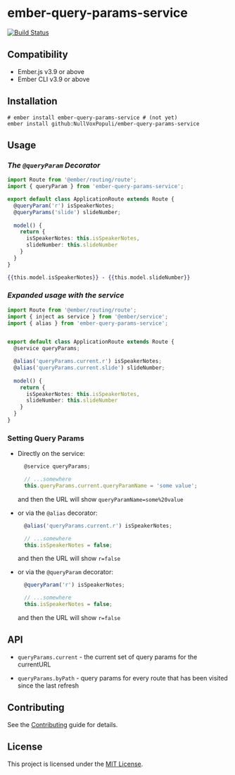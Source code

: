 ember-query-params-service
==============================================================================

[![Build Status](https://travis-ci.com/NullVoxPopuli/ember-query-params-service.svg?branch=master)](https://travis-ci.com/NullVoxPopuli/ember-query-params-service)


Compatibility
------------------------------------------------------------------------------

* Ember.js v3.9 or above
* Ember CLI v3.9 or above


Installation
------------------------------------------------------------------------------

```
# ember install ember-query-params-service # (not yet)
ember install github:NullVoxPopuli/ember-query-params-service
```


Usage
------------------------------------------------------------------------------

### _The `@queryParam` Decorator_

```ts
import Route from '@ember/routing/route';
import { queryParam } from 'ember-query-params-service';

export default class ApplicationRoute extends Route {
  @queryParam('r') isSpeakerNotes;
  @queryParams('slide') slideNumber;
  
  model() {
    return {
      isSpeakerNotes: this.isSpeakerNotes,
      slideNumber: this.slideNumber
    }
  }
}
```

```hbs
{{this.model.isSpeakerNotes}} - {{this.model.slideNumber}}
```

### _Expanded usage with the service_

```ts
import Route from '@ember/routing/route';
import { inject as service } from '@ember/service';
import { alias } from 'ember-query-params-service';


export default class ApplicationRoute extends Route {
  @service queryParams;

  @alias('queryParams.current.r') isSpeakerNotes;
  @alias('queryParams.current.slide') slideNumber;
  
  model() {
    return {
      isSpeakerNotes: this.isSpeakerNotes,
      slideNumber: this.slideNumber
    }
  }
}
```


### **Setting Query Params**

 - Directly on the service:

    ```ts
      @service queryParams;

      // ...somewhere
      this.queryParams.current.queryParamName = 'some value';
    ```
    and then the URL will show `queryParamName=some%20value`

 - or via the `@alias` decorator:

    ```ts
      @alias('queryParams.current.r') isSpeakerNotes;

      // ...somewhere
      this.isSpeakerNotes = false;
    ```
    and then the URL will show `r=false`


 - or via the `@queryParam` decorator:

    ```ts
      @queryParam('r') isSpeakerNotes;

      // ...somewhere
      this.isSpeakerNotes = false;
    ```
    and then the URL will show `r=false`



## API

 - `queryParams.current` - the current set of query params for the currentURL

 - `queryParams.byPath` - query params for every route that has been visited since the last refresh

Contributing
------------------------------------------------------------------------------

See the [Contributing](CONTRIBUTING.md) guide for details.


License
------------------------------------------------------------------------------

This project is licensed under the [MIT License](LICENSE.md).
